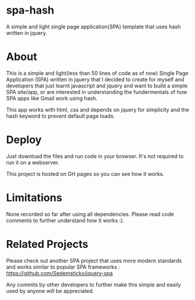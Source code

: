 # spa-hash
A simple and light single page application(SPA) template that uses hash written in jquery.


# About
This is a simple and light(less than 50 lines of code as of now) Single Page Application (SPA) written in jquery that I decided to create for myself and developers that just learnt javascript and jquery and want to build a simple SPA site/app, or are interested in understanding the fundermentals of how SPA apps like Gmail work using hash.

This app works with html, css and depends on jquery for simplicity and the hash keyword to prevent default page loads.


# Deploy
Just download the files and run code in your browser. It's not required to run it on a webserver.

This project is hosted on GH pages so you can see how it works.


# Limitations
None recorded so far after using all dependencies. Please read code comments to further understand how it works :).


# Related Projects
Please check out another SPA project that uses more modern standards and works similar to popular SPA frameworks : https://github.com/Sedemstickx/jquery-spa

Any commits by other developers to further make this simple and easily used by anyone will be appreciated.
